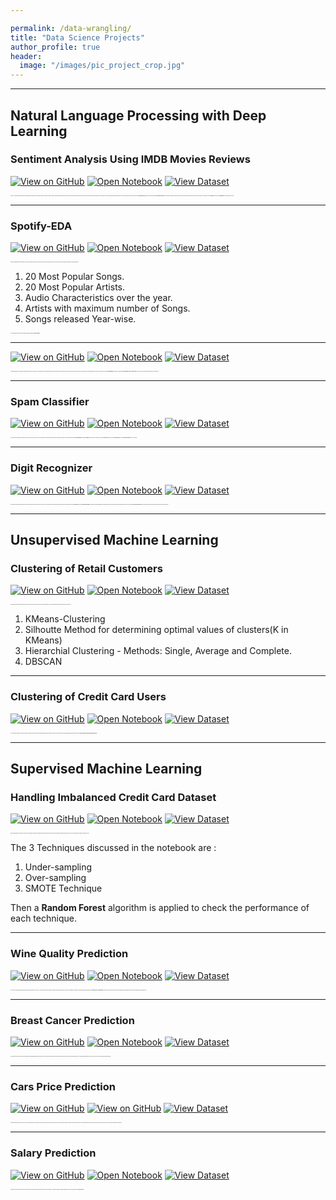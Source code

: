 ```yaml
---

permalink: /data-wrangling/
title: "Data Science Projects"
author_profile: true
header:
  image: "/images/pic_project_crop.jpg"
---
```



---
## Natural Language Processing with Deep Learning

### Sentiment Analysis Using IMDB Movies Reviews

[![View on GitHub](https://img.shields.io/badge/GitHub-View_on_GitHub-blue?logo=GitHub)](https://github.com/deepaligarg/Sentiment-Analysis-using-IMDB-movies-reviews)
[![Open Notebook](https://img.shields.io/badge/Jupyter-Open_Notebook-green?logo=Jupyter)](https://github.com/deepaligarg/Sentiment-Analysis-using-IMDB-movies-reviews/blob/master/IMDB%20movies%20review%20sentiment%20analysis.ipynb)
[![View Dataset](https://img.shields.io/badge/Dataset-View_Dataset-blueviolet?logo=Microsoft%20Excel)](https://www.kaggle.com/lakshmi25npathi/imdb-dataset-of-50k-movie-reviews)

<span style="font-family:Segoe UI; font-size:1;">This is an NLP and Flask based application which involves predicting the sentiments of the sentences as positive or negative. The classifier is trained on a huge dataset of IMDB movies reviews.  The model is then hosted using Flask to be used by end users.
This project has text pre-processing done through NLTK and Regex and EDA for understanding the features and data well.
The text is then coverted into vectors using 2 techniques - **Countvectorize and TF-IDF**.
Two Machine Learning algorithms **(Naive Bayes and SVM)** are then used with combonitions of above 2 techniques and it is found that Naive Bayes with TF-IDF outstands the other algorithm.
The model is then saved in a **Pickle file** and used in the **Flask Application** to host the website on localhost.</span>

---
### Spotify-EDA

[![View on GitHub](https://img.shields.io/badge/GitHub-View_on_GitHub-blue?logo=GitHub)](https://github.com/deepaligarg/Spotify-EDA)
[![Open Notebook](https://img.shields.io/badge/Jupyter-Open_Notebook-green?logo=Jupyter)](https://github.com/deepaligarg/Spotify-EDA/blob/master/Spotify%20Popularity%20and%20EDA_ANN.ipynb)
[![View Dataset](https://img.shields.io/badge/Dataset-View_Dataset-blueviolet?logo=Microsoft%20Excel)](https://www.kaggle.com/mrmorj/dataset-of-songs-in-spotify)

<span style="font-family:Segoe UI; font-size:1;">Spotify is an extremely popular music application. This project consumes a large dataset of songs and gives various reports and trends on those songs.
The code contains text pre-processing and detailed EDA to yield following trends : </span>

 1. 20 Most Popular Songs.
 2. 20 Most Popular Artists.
 3. Audio Characteristics over the year.
 4. Artists with maximum number of Songs.
 5. Songs released Year-wise. 

<span style="font-family:Segoe UI; font-size:1;">Also the popularity of the songs have been estimated using Deep Learning with **Neaural Networks**. </span>

 
 ---

 
[![View on GitHub](https://img.shields.io/badge/GitHub-View_on_GitHub-blue?logo=GitHub)](https://github.com/deepaligarg/Fake-News-Classification-Deep-Learning)
[![Open Notebook](https://img.shields.io/badge/Jupyter-Open_Notebook-green?logo=Jupyter)](https://github.com/deepaligarg/Fake-News-Classification-Deep-Learning/blob/master/Fake%20News%20Classifier%20with%20LSTM.ipynb)
[![View Dataset](https://img.shields.io/badge/Dataset-View_Dataset-blueviolet?logo=Microsoft%20Excel)](https://www.kaggle.com/c/fake-news)
 
<span style="font-family:Segoe UI; font-size:1;">A Deep Learning approach of classifying the news headlines and its content as Fake or Real.
A considerable amount of labeled news headlines and content are taken and a Deep Learning approach is used to classify any news as Fake or Real.
Text pre-processing is done using **NLTK** library. The words are converted into vectors using **Word Embeddings**.
The model is built using **LSTM** and **Bi-directional LSTM** with **Dropout Layers**.
It was found that LSTM out-performed Bi-diectional LSTM for this use-case.</span>

---
### Spam Classifier

[![View on GitHub](https://img.shields.io/badge/GitHub-View_on_GitHub-blue?logo=GitHub)](https://github.com/deepaligarg/-Spam-Classifier)
[![Open Notebook](https://img.shields.io/badge/Jupyter-Open_Notebook-green?logo=Jupyter)](https://github.com/deepaligarg/-Spam-Classifier/blob/master/Spam%20Classification.ipynb)
[![View Dataset](https://img.shields.io/badge/Dataset-View_Dataset-blueviolet?logo=Microsoft%20Excel)](https://www.kaggle.com/uciml/sms-spam-collection-dataset)

<span style="font-family:Segoe UI; font-size:1;">This NLP project reads a message and classifies them as Spam or Ham (Not Spam). This uses NLTK for text preprocessing and Machine learning algorithms for classifying text messages.
Text pre-processing done by applying **Regex**, **Stemming** and Removing **Stopwords**. 
The words are then converted into words using **Bag Of Words** Technique (Sklearn's **CountVecrtorizer**) and then a **Naive Bayes Classifier** is built for the use-case.</span>

---
### Digit Recognizer

[![View on GitHub](https://img.shields.io/badge/GitHub-View_on_GitHub-blue?logo=GitHub)](https://github.com/deepaligarg/Digit-Recognizer)
[![Open Notebook](https://img.shields.io/badge/Jupyter-Open_Notebook-green?logo=Jupyter)](https://github.com/deepaligarg/Digit-Recognizer/blob/master/Digit%20Recognizer%20using%20ANN%20and%20Keras%20Hyperparameter%20Tuning.ipynb)
[![View Dataset](https://img.shields.io/badge/Dataset-View_Dataset-blueviolet?logo=Microsoft%20Excel)](https://www.kaggle.com/c/digit-recognizer)

<span style="font-family:Segoe UI; font-size:1;">This application recognizes hand-written digits from 0-9 and labels them correctly on basis of certain characteristics. This is an example of using Neural Networks and Deep Learning.
This notebook depicts the use of **Deep Learning** technique - **Artificial Neural Networks**. The networks are built using **Keras** Library and hyperparameter tuning is also performed to find best model parameters for this use-case using **Keras Tuner's Random Search**. The the model's performance is analysed using Confusion Matrix and Classification Report.</span>

---
## Unsupervised Machine Learning

### Clustering of Retail Customers

[![View on GitHub](https://img.shields.io/badge/GitHub-View_on_GitHub-blue?logo=GitHub)](https://github.com/deepaligarg/Clustering-Retail-Customers)
[![Open Notebook](https://img.shields.io/badge/Jupyter-Open_Notebook-green?logo=Jupyter)](https://github.com/deepaligarg/Clustering-Retail-Customers/blob/master/RetailDS_clustering.ipynb)
[![View Dataset](https://img.shields.io/badge/Dataset-View_Dataset-blueviolet?logo=Microsoft%20Excel)](https://www.kaggle.com/hellbuoy/online-retail-customer-clustering)

<span style="font-family:Segoe UI; font-size:1;">This application is for clustering and grouping customers based on their purchase history to give insights to the retail department.
For clustering, unsupervised machine learning algorithms are used such as- </span>

1. KMeans-Clustering
2. Silhoutte Method for determining optimal values of clusters(K in KMeans)
3. Hierarchial Clustering - Methods: Single, Average and Complete.
4. DBSCAN 


---
### Clustering of Credit Card Users

[![View on GitHub](https://img.shields.io/badge/GitHub-View_on_GitHub-blue?logo=GitHub)](https://github.com/deepaligarg/Clustering-Credit-Card-Users)
[![Open Notebook](https://img.shields.io/badge/Jupyter-Open_Notebook-green?logo=Jupyter)](https://github.com/deepaligarg/Clustering-Credit-Card-Users/blob/master/CreditDS_clustering_UnsupML.ipynb)
[![View Dataset](https://img.shields.io/badge/Dataset-View_Dataset-blueviolet?logo=Microsoft%20Excel)](https://www.kaggle.com/arjunbhasin2013/ccdata)


<span style="font-family:Segoe UI; font-size:1;">This is a use-case of clustering the credit card customers on the basis of various attributes using Unsupervised Machine Learning Techniques.
The project is a blend of detailed EDA and unsupervised machine learning algorithms such as **K-Means Clustering, Hierarchial Clustering and DBSCAN.** </span>


---
## Supervised Machine Learning

### Handling Imbalanced Credit Card Dataset

[![View on GitHub](https://img.shields.io/badge/GitHub-View_on_GitHub-blue?logo=GitHub)](https://github.com/deepaligarg/Credit-Card-Imbalanced-Dataset)
[![Open Notebook](https://img.shields.io/badge/Jupyter-Open_Notebook-green?logo=Jupyter)](https://github.com/deepaligarg/Credit-Card-Imbalanced-Dataset/blob/master/CreditDS_clustering_UnsupML.ipynb)
[![View Dataset](https://img.shields.io/badge/Dataset-View_Dataset-blueviolet?logo=Microsoft%20Excel)](https://www.kaggle.com/arjunbhasin2013/ccdata)

<span style="font-family:Segoe UI; font-size:1;">Mostly in Banking domains or credit card use cases, the data for predicting a transaction as fraudulent is extremely low due to less evidence for fraud cases resulting in an Imbalanced Dataset for ML use cases. This projrct deals with 3 techniques of handling such cases. </span>

The 3 Techniques discussed in the notebook are :  
1. Under-sampling
2. Over-sampling
3. SMOTE Technique

Then a **Random Forest** algorithm is applied to check the performance of each technique.


---
### Wine Quality Prediction

[![View on GitHub](https://img.shields.io/badge/GitHub-View_on_GitHub-blue?logo=GitHub)](https://github.com/deepaligarg/Wine-Quality-Prediction-)
[![Open Notebook](https://img.shields.io/badge/Jupyter-Open_Notebook-green?logo=Jupyter)](https://github.com/deepaligarg/Wine-Quality-Prediction-/blob/master/WineQuality_DT%20and%20Ensemble.ipynb)
[![View Dataset](https://img.shields.io/badge/Dataset-View_Dataset-blueviolet?logo=Microsoft%20Excel)](https://www.kaggle.com/uciml/red-wine-quality-cortez-et-al-2009)

<span style="font-family:Segoe UI; font-size:1;">This is a classic classification example of predicting and classifying Wine Quality on a scale of 3 to 8. The lowest scale being the poor quality and the highest scale being the best quality.
The project is an amalgamation of detailed EDA and supervised Ensemble Techniques such has **Random Forest** and **Gradient Boost**. The values are also scaled using Standard Scaler and Classification Report is generated at the end to analyse the prediction and classification done.</span>


---
### Breast Cancer Prediction

[![View on GitHub](https://img.shields.io/badge/GitHub-View_on_GitHub-blue?logo=GitHub)](https://github.com/deepaligarg/Breast-Cancer-Prediction)
[![Open Notebook](https://img.shields.io/badge/Jupyter-Open_Notebook-green?logo=Jupyter)](https://github.com/deepaligarg/Breast-Cancer-Prediction/blob/master/BreastCancerPred_LogRegr.ipynb)
[![View Dataset](https://img.shields.io/badge/Dataset-View_Dataset-blueviolet?logo=Microsoft%20Excel)](https://www.kaggle.com/c/breast-cancer-classification)

<span style="font-family:Segoe UI; font-size:1;">This is an analysis of predicting cancer chances in the patients considering different parameters of the human cells.
The project contains detailed EDA of the dataset taken and the prediction is done by using Logistic Regression and KNN Algorithms. Classification Report with Accuracy and F1 score are also analysed with using these algorithms.</span>


---
### Cars Price Prediction

[![View on GitHub](https://img.shields.io/badge/GitHub-View_on_GitHub-blue?logo=GitHub)](https://github.com/deepaligarg/Cars-Price-Prediction)
[![View on GitHub](https://img.shields.io/badge/Jupyter-Open_Notebook-green?logo=Jupyter)](https://github.com/deepaligarg/Cars-Price-Prediction/blob/master/DataExplore_carspriceprediction_LinReg.ipynb)
[![View Dataset](https://img.shields.io/badge/Dataset-View_Dataset-blueviolet?logo=Microsoft%20Excel)](https://www.kaggle.com/nehalbirla/vehicle-dataset-from-cardekho)


<span style="font-family:Segoe UI; font-size:1;">This project involves predicting the prices of the cars in order to give insights to the company to set up business in different locations.
The project containes EDA and VIF (Variance Inflation Factor) for measuring amount of multicolinearity in a set of multiple regression variables. 
Feature seclection is done through sklearn's library - RFE and prediction by applying Linear Regression.</span>


---
### Salary Prediction

[![View on GitHub](https://img.shields.io/badge/GitHub-View_on_GitHub-blue?logo=GitHub)](https://github.com/deepaligarg/Salary-Prediction)
[![Open Notebook](https://img.shields.io/badge/Jupyter-Open_Notebook-green?logo=Jupyter)](https://github.com/deepaligarg/Salary-Prediction/blob/master/PredictingSalaries_LinearReg.ipynb)
[![View Dataset](https://img.shields.io/badge/Dataset-View_Dataset-blueviolet?logo=Microsoft%20Excel)](https://www.kaggle.com/laleeth/salary-predict-dataset)

<span style="font-family:Segoe UI; font-size:1;">This preoject contains a Python notebook that helps in analyzing the Salary trends and predicting Salaries on the basis of Years of Experience.
A simple Linear Regression Algorithm is applied and the score is calculated which gives an **accuracy of 96%**.</span>



 





